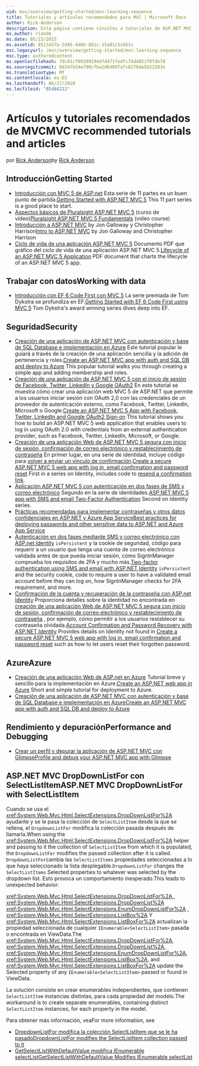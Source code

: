 ```yaml
---
uid: mvc/overview/getting-started/mvc-learning-sequence
title: Tutoriales y artículos recomendados para MVC | Microsoft Docs
author: Rick-Anderson
description: Esta página contiene vínculos a tutoriales de ASP.NET MVC y una secuencia sugerida para seguirlos.
ms.author: riande
ms.date: 05/22/2015
ms.assetid: 8513a57a-2d45-4d6b-881c-15a01c5cbb1c
msc.legacyurl: /mvc/overview/getting-started/mvc-learning-sequence
msc.type: authoredcontent
ms.openlocfilehash: 7dc81cf09309194df4471fedfc74d4051f0fdb78
ms.sourcegitcommit: 8d34fb54e790cfba2d64097afc8276da5b22283e
ms.translationtype: MT
ms.contentlocale: es-ES
ms.lasthandoff: 06/27/2020
ms.locfileid: "85484222"
---
```

# <a name="mvc-recommended-tutorials-and-articles"></a><span data-ttu-id="652bb-103">Artículos y tutoriales recomendados de MVC</span><span class="sxs-lookup"><span data-stu-id="652bb-103">MVC recommended tutorials and articles</span></span>

<span data-ttu-id="652bb-104">por [Rick Anderson](https://twitter.com/RickAndMSFT)</span><span class="sxs-lookup"><span data-stu-id="652bb-104">by [Rick Anderson](https://twitter.com/RickAndMSFT)</span></span>

<a id="pwd"></a>
## <a name="getting-started"></a><span data-ttu-id="652bb-105">Introducción</span><span class="sxs-lookup"><span data-stu-id="652bb-105">Getting Started</span></span>

- <span data-ttu-id="652bb-106">[Introducción con MVC 5 de ASP.net](introduction/getting-started.md) Esta serie de 11 partes es un buen punto de partida.</span><span class="sxs-lookup"><span data-stu-id="652bb-106">[Getting Started with ASP.NET MVC 5](introduction/getting-started.md) This 11 part series is a good place to start.</span></span>
- <span data-ttu-id="652bb-107">[Aspectos básicos de Pluralsight ASP.NET MVC 5](https://pluralsight.com/training/Player?author=scott-allen&amp;name=aspdotnet-mvc5-fundamentals-m1-introduction&amp;mode=live&amp;clip=0&amp;course=aspdotnet-mvc5-fundamentals) (curso de vídeo)</span><span class="sxs-lookup"><span data-stu-id="652bb-107">[Pluralsight ASP.NET MVC 5 Fundamentals](https://pluralsight.com/training/Player?author=scott-allen&amp;name=aspdotnet-mvc5-fundamentals-m1-introduction&amp;mode=live&amp;clip=0&amp;course=aspdotnet-mvc5-fundamentals) (video course)</span></span>
- <span data-ttu-id="652bb-108">[Introducción a ASP.NET MVC](https://channel9.msdn.com/Series/Introduction-to-ASP-NET-MVC) by Jon Galloway y Christopher Harrison</span><span class="sxs-lookup"><span data-stu-id="652bb-108">[Intro to ASP.NET MVC](https://channel9.msdn.com/Series/Introduction-to-ASP-NET-MVC) by Jon Galloway and Christopher Harrison</span></span>
- <span data-ttu-id="652bb-109">[Ciclo de vida de una aplicación ASP.NET MVC 5](lifecycle-of-an-aspnet-mvc-5-application.md) Documento PDF que gráfico del ciclo de vida de una aplicación ASP.NET MVC 5.</span><span class="sxs-lookup"><span data-stu-id="652bb-109">[Lifecycle of an ASP.NET MVC 5 Application](lifecycle-of-an-aspnet-mvc-5-application.md) PDF document that charts the lifecycle of an ASP.NET MVC 5 app.</span></span>

<a id="con"></a>
## <a name="working-with-data"></a><span data-ttu-id="652bb-110">Trabajar con datos</span><span class="sxs-lookup"><span data-stu-id="652bb-110">Working with data</span></span>

- <span data-ttu-id="652bb-111">[Introducción con EF 6 Code First con MVC 5](getting-started-with-ef-using-mvc/creating-an-entity-framework-data-model-for-an-asp-net-mvc-application.md) La serie premiada de Tom Dykstra se profundiza en EF.</span><span class="sxs-lookup"><span data-stu-id="652bb-111">[Getting Started with EF 6 Code First using MVC 5](getting-started-with-ef-using-mvc/creating-an-entity-framework-data-model-for-an-asp-net-mvc-application.md) Tom Dykstra's award winning series dives deep into EF.</span></span>

<a id="wj"></a>
## <a name="security"></a><span data-ttu-id="652bb-112">Seguridad</span><span class="sxs-lookup"><span data-stu-id="652bb-112">Security</span></span>

- <span data-ttu-id="652bb-113">[Creación de una aplicación de ASP.NET MVC con autenticación y base de SQL Database e implementación en Azure](https://azure.microsoft.com/documentation/articles/web-sites-dotnet-deploy-aspnet-mvc-app-membership-oauth-sql-database/) Este tutorial popular le guiará a través de la creación de una aplicación sencilla y la adición de pertenencia y roles.</span><span class="sxs-lookup"><span data-stu-id="652bb-113">[Create an ASP.NET MVC app with auth and SQL DB and deploy to Azure](https://azure.microsoft.com/documentation/articles/web-sites-dotnet-deploy-aspnet-mvc-app-membership-oauth-sql-database/) This popular tutorial walks you through creating a simple app and adding membership and roles.</span></span>
- <span data-ttu-id="652bb-114">[Creación de una aplicación de ASP.NET MVC 5 con el inicio de sesión de Facebook, Twitter, LinkedIn y Google OAuth2](../security/create-an-aspnet-mvc-5-app-with-facebook-and-google-oauth2-and-openid-sign-on.md) En este tutorial se muestra cómo crear una aplicación web MVC 5 de ASP.NET que permite a los usuarios iniciar sesión con OAuth 2,0 con las credenciales de un proveedor de autenticación externo, como Facebook, Twitter, LinkedIn, Microsoft o Google.</span><span class="sxs-lookup"><span data-stu-id="652bb-114">[Create an ASP.NET MVC 5 App with Facebook, Twitter, LinkedIn and Google OAuth2 Sign-on](../security/create-an-aspnet-mvc-5-app-with-facebook-and-google-oauth2-and-openid-sign-on.md) This tutorial shows you how to build an ASP.NET MVC 5 web application that enables users to log in using OAuth 2.0 with credentials from an external authentication provider, such as Facebook, Twitter, LinkedIn, Microsoft, or Google.</span></span>
- <span data-ttu-id="652bb-115">[Creación de una aplicación Web de ASP.NET MVC 5 segura con inicio de sesión, confirmación de correo electrónico y restablecimiento de contraseña](../security/create-an-aspnet-mvc-5-web-app-with-email-confirmation-and-password-reset.md) En primer lugar, en una serie de identidad, incluye código para [volver a enviar un vínculo de confirmación](../security/create-an-aspnet-mvc-5-web-app-with-email-confirmation-and-password-reset.md#rsend).</span><span class="sxs-lookup"><span data-stu-id="652bb-115">[Create a secure ASP.NET MVC 5 web app with log in, email confirmation and password reset](../security/create-an-aspnet-mvc-5-web-app-with-email-confirmation-and-password-reset.md) First in a series on Identity, includes code to [resend a confirmation link](../security/create-an-aspnet-mvc-5-web-app-with-email-confirmation-and-password-reset.md#rsend).</span></span>
- <span data-ttu-id="652bb-116">[Aplicación ASP.NET MVC 5 con autenticación en dos fases de SMS y correo electrónico](../security/aspnet-mvc-5-app-with-sms-and-email-two-factor-authentication.md) Segundo en la serie de identidades.</span><span class="sxs-lookup"><span data-stu-id="652bb-116">[ASP.NET MVC 5 app with SMS and email Two-Factor Authentication](../security/aspnet-mvc-5-app-with-sms-and-email-two-factor-authentication.md) Second on Identity series.</span></span>
- [<span data-ttu-id="652bb-117">Prácticas recomendadas para implementar contraseñas y otros datos confidenciales en ASP.NET y Azure App Service</span><span class="sxs-lookup"><span data-stu-id="652bb-117">Best practices for deploying passwords and other sensitive data to ASP.NET and Azure App Service</span></span>](../../../identity/overview/features-api/best-practices-for-deploying-passwords-and-other-sensitive-data-to-aspnet-and-azure.md)
- <span data-ttu-id="652bb-118">[Autenticación en dos fases mediante SMS y correo electrónico con ASP.net Identity](../../../identity/overview/features-api/two-factor-authentication-using-sms-and-email-with-aspnet-identity.md) `isPersistent` y la cookie de seguridad, código para requerir a un usuario que tenga una cuenta de correo electrónico validada antes de que pueda iniciar sesión, cómo SignInManager comprueba los requisitos de 2FA y mucho más.</span><span class="sxs-lookup"><span data-stu-id="652bb-118">[Two-factor authentication using SMS and email with ASP.NET Identity](../../../identity/overview/features-api/two-factor-authentication-using-sms-and-email-with-aspnet-identity.md) `isPersistent` and the security cookie, code to require a user to have a validated email account before they can log on, how SignInManager checks for 2FA requirement, and more.</span></span>
- <span data-ttu-id="652bb-119">[Confirmación de la cuenta y recuperación de la contraseña con ASP.net Identity](../../../identity/overview/features-api/account-confirmation-and-password-recovery-with-aspnet-identity.md) Proporciona detalles sobre la identidad no encontrada en [creación de una aplicación Web de ASP.NET MVC 5 segura con inicio de sesión, confirmación de correo electrónico y restablecimiento de contraseña](../security/create-an-aspnet-mvc-5-web-app-with-email-confirmation-and-password-reset.md) , por ejemplo, cómo permitir a los usuarios restablecer su contraseña olvidada.</span><span class="sxs-lookup"><span data-stu-id="652bb-119">[Account Confirmation and Password Recovery with ASP.NET Identity](../../../identity/overview/features-api/account-confirmation-and-password-recovery-with-aspnet-identity.md) Provides details on Identity not found in [Create a secure ASP.NET MVC 5 web app with log in, email confirmation and password reset](../security/create-an-aspnet-mvc-5-web-app-with-email-confirmation-and-password-reset.md) such as how to let users reset their forgotten password.</span></span>

<a id="da"></a>
## <a name="azure"></a><span data-ttu-id="652bb-120">Azure</span><span class="sxs-lookup"><span data-stu-id="652bb-120">Azure</span></span>

- <span data-ttu-id="652bb-121">[Creación de una aplicación Web de ASP.net en Azure](https://azure.microsoft.com/documentation/articles/web-sites-dotnet-get-started/) Tutorial breve y sencillo para la implementación en Azure.</span><span class="sxs-lookup"><span data-stu-id="652bb-121">[Create an ASP.NET web app in Azure](https://azure.microsoft.com/documentation/articles/web-sites-dotnet-get-started/) Short and simple tutorial for deployment to Azure.</span></span>
- [<span data-ttu-id="652bb-122">Creación de una aplicación de ASP.NET MVC con autenticación y base de SQL Database e implementación en Azure</span><span class="sxs-lookup"><span data-stu-id="652bb-122">Create an ASP.NET MVC app with auth and SQL DB and deploy to Azure</span></span>](https://azure.microsoft.com/documentation/articles/web-sites-dotnet-deploy-aspnet-mvc-app-membership-oauth-sql-database/)

<a id="perf"></a>
## <a name="performance-and-debugging"></a><span data-ttu-id="652bb-123">Rendimiento y depuración</span><span class="sxs-lookup"><span data-stu-id="652bb-123">Performance and Debugging</span></span>

- [<span data-ttu-id="652bb-124">Crear un perfil y depurar la aplicación de ASP.NET MVC con Glimpse</span><span class="sxs-lookup"><span data-stu-id="652bb-124">Profile and debug your ASP.NET MVC app with Glimpse</span></span>](../performance/profile-and-debug-your-aspnet-mvc-app-with-glimpse.md)

## <a name="aspnet-mvc-dropdownlistfor-with-selectlistitem"></a><span data-ttu-id="652bb-125">ASP.NET MVC DropDownListFor con SelectListItem</span><span class="sxs-lookup"><span data-stu-id="652bb-125">ASP.NET MVC DropDownListFor with SelectListItem</span></span>

<span data-ttu-id="652bb-126">Cuando se usa el <xref:System.Web.Mvc.Html.SelectExtensions.DropDownListFor%2A> ayudante y se le pasa la colección de `SelectListItem` desde la que se rellena, el `DropdownListFor` modifica la colección pasada después de llamarla.</span><span class="sxs-lookup"><span data-stu-id="652bb-126">When using the <xref:System.Web.Mvc.Html.SelectExtensions.DropDownListFor%2A> helper and passing to it the collection of `SelectListItem` from which it is populated, the `DropdownListFor` modifies the passed collection after it is called.</span></span> <span data-ttu-id="652bb-127">`DropdownListFor`cambia las `SelectListItems` propiedades seleccionadas a lo que haya seleccionado la lista desplegable.</span><span class="sxs-lookup"><span data-stu-id="652bb-127">`DropdownListFor` changes the `SelectListItems` Selected properties to whatever was selected by the dropdown list.</span></span> <span data-ttu-id="652bb-128">Esto provoca un comportamiento inesperado.</span><span class="sxs-lookup"><span data-stu-id="652bb-128">This leads to unexpected behavior.</span></span>

<span data-ttu-id="652bb-129"><xref:System.Web.Mvc.Html.SelectExtensions.DropDownListFor%2A>,, <xref:System.Web.Mvc.Html.SelectExtensions.DropDownList%2A> <xref:System.Web.Mvc.Html.SelectExtensions.EnumDropDownListFor%2A> , <xref:System.Web.Mvc.Html.SelectExtensions.ListBox%2A> Y <xref:System.Web.Mvc.Html.SelectExtensions.ListBoxFor%2A> actualizan la propiedad seleccionada de cualquier `IEnumerable<SelectListItem>` pasada o encontrada en ViewData.</span><span class="sxs-lookup"><span data-stu-id="652bb-129">The <xref:System.Web.Mvc.Html.SelectExtensions.DropDownListFor%2A>, <xref:System.Web.Mvc.Html.SelectExtensions.DropDownList%2A>, <xref:System.Web.Mvc.Html.SelectExtensions.EnumDropDownListFor%2A>, <xref:System.Web.Mvc.Html.SelectExtensions.ListBox%2A>, and <xref:System.Web.Mvc.Html.SelectExtensions.ListBoxFor%2A> update the Selected property of any `IEnumerable<SelectListItem>` passed or found in ViewData.</span></span>

<span data-ttu-id="652bb-130">La solución consiste en crear enumerables independientes, que contienen `SelectListItem` instancias distintas, para cada propiedad del modelo.</span><span class="sxs-lookup"><span data-stu-id="652bb-130">The workaround is to create separate enumerables, containing distinct `SelectListItem` instances, for each property in the model.</span></span>

<span data-ttu-id="652bb-131">Para obtener más información, vea</span><span class="sxs-lookup"><span data-stu-id="652bb-131">For more information, see</span></span>

* [<span data-ttu-id="652bb-132">DropdownListFor modifica la colección SelectListItem que se le ha pasado</span><span class="sxs-lookup"><span data-stu-id="652bb-132">DropdownListFor modifies the SelectListItem collection passed to it</span></span>](http://web.archive.org/web/20140902031437/http://aspnetwebstack.codeplex.com/workitem/1913)
* [<span data-ttu-id="652bb-133">GetSelectListWithDefaultValue modifica IEnumerable <SelectListItem> selectList</span><span class="sxs-lookup"><span data-stu-id="652bb-133">GetSelectListWithDefaultValue Modifies IEnumerable<SelectListItem> selectList</span></span>](https://github.com/aspnet/AspNetWebStack/issues/271)